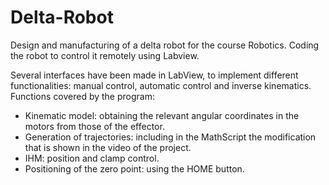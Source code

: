 # Delta-Robot

Design and manufacturing of a delta robot for the course Robotics. Coding the robot to control it remotely using Labview.

Several interfaces have been made in LabView, to implement different functionalities: manual control, automatic control and inverse kinematics. Functions covered by the program:
 - Kinematic model: obtaining the relevant angular coordinates in the motors from those of the effector.
 - Generation of trajectories: including in the MathScript the modification that is shown in the video of the project.
 - IHM: position and clamp control.
 - Positioning of the zero point: using the HOME button.

